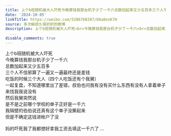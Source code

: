 ```yaml
---
title: 上个b班随机被大人吓死今晚算钱我那台机子少了一千六总数加起来又少五百多三个人不信邪算了一遍又一遍最终还是差钱吃饭的时候三个大人（四个人吃饭还有个我舅）...
date: '2024-10-05'
linkTitle: https://weibo.com/5286768287/OAa8esK7H
source: 多次婉拒久保织织的微博
description: 上个b班随机被大人吓死<br>今晚算钱我那台机子少了一千六<br>总数加起来又少五百多<br>三个人不信邪算了一遍又一遍最终还是差钱<br>吃饭的时候三个大人（四个人吃饭还有个我舅）<br>一起复盘，不知道哪里出了差错，叔伯也问我有没有买什么东西有没有人拿着单子来找我我说没有<br>然后我舅突然说<br>是不是之前哪个学校的单子正好是一千六<br>我隔壁的伯伯说还真有这个单子没撕起来<br>但是不确定这钱进帐户了没<br><br>妈的吓死我了我都想好拿我工资去填这一千六了
  ...
disable_comments: true
---
```

上个b班随机被大人吓死<br>今晚算钱我那台机子少了一千六<br>总数加起来又少五百多<br>三个人不信邪算了一遍又一遍最终还是差钱<br>吃饭的时候三个大人（四个人吃饭还有个我舅）<br>一起复盘，不知道哪里出了差错，叔伯也问我有没有买什么东西有没有人拿着单子来找我我说没有<br>然后我舅突然说<br>是不是之前哪个学校的单子正好是一千六<br>我隔壁的伯伯说还真有这个单子没撕起来<br>但是不确定这钱进帐户了没<br><br>妈的吓死我了我都想好拿我工资去填这一千六了 ...